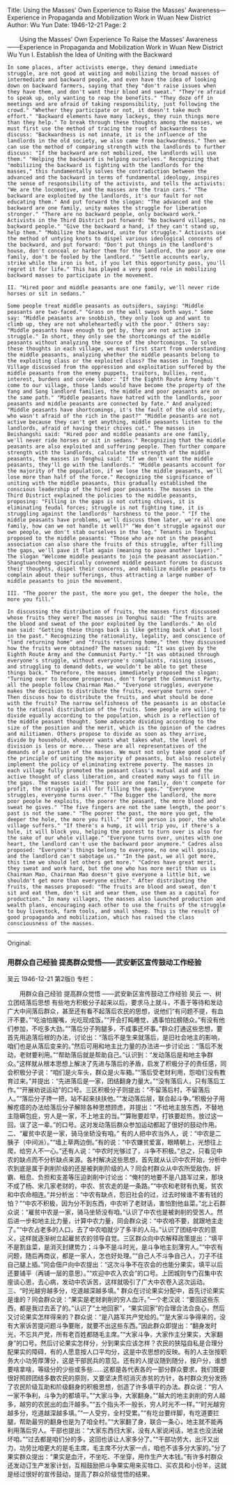 Title: Using the Masses' Own Experience to Raise the Masses' Awareness—Experience in Propaganda and Mobilization Work in Wuan New District
Author: Wu Yun
Date: 1946-12-21
Page: 2

　　Using the Masses' Own Experience
    To Raise the Masses' Awareness
    ——Experience in Propaganda and Mobilization Work in Wuan New District
    Wu Yun
    I. Establish the Idea of Uniting with the Backward

    In some places, after activists emerge, they demand immediate struggle, are not good at waiting and mobilizing the broad masses of intermediate and backward people, and even have the idea of looking down on backward farmers, saying that they "don't raise issues when they have them, and don't want their blood and sweat." "They're afraid to speak up, only wanting to reap the benefits." "They doze off in meetings and are afraid of taking responsibility, just following the crowd." "Whether they participate or not, it doesn't take much effort." "Backward elements have many lackeys, they ruin things more than they help." To break through these thoughts among the masses, we must first use the method of tracing the root of backwardness to discuss: "Backwardness is not innate, it is the influence of the landlords in the old society, we also came from backwardness." Then we can use the method of comparing strength with the landlords to further discuss: "If the backward are not mobilized, the landlords will use them." "Helping the backward is helping ourselves." Recognizing that "mobilizing the backward is fighting with the landlords for the masses," this fundamentally solves the contradiction between the advanced and the backward in terms of fundamental ideology, inspires the sense of responsibility of the activists, and tells the activists: "We are the locomotive, and the masses are the train cars." "The backward are exploited by the landlords, it's our fault for not educating them." And put forward the slogan: "The advanced and the backward are one family, unity makes the struggle for liberation stronger." "There are no backward people, only backward work." Activists in the Third District put forward: "No backward villages, no backward people." "Give the backward a hand, if they can't stand up, help them." "Mobilize the backward, unite for struggle." Activists use the method of untying knots to dispel various ideological concerns of the backward, and put forward: "Don't put things in the landlord's house, don't conceal or harbor them for the landlord, the poor are one family, don't be fooled by the landlord." "Settle accounts early, strike while the iron is hot, if you let this opportunity pass, you'll regret it for life." This has played a very good role in mobilizing backward masses to participate in the movement.

    II. "Hired poor and middle peasants are one family, we'll never ride horses or sit in sedans."

    Some people treat middle peasants as outsiders, saying: "Middle peasants are two-faced." "Grass on the wall sways both ways." Some say: "Middle peasants are snobbish, they only look up and want to climb up, they are not wholeheartedly with the poor." Others say: "Middle peasants have enough to get by, they are not active in struggle." In short, they only see the shortcomings of the middle peasants without analyzing the source of the shortcomings. To solve these thoughts in each village, we must first start from understanding the middle peasants, analyzing whether the middle peasants belong to the exploiting class or the exploited class? The masses in Tonghui Village discussed from the oppression and exploitation suffered by the middle peasants from the enemy puppets, traitors, bullies, rent, interest, burdens and corvée labor: "If the Eighth Route Army hadn't come to our village, those lands would have become the property of the Yang and Song landlord families, the middle and poor peasants are on the same path." "Middle peasants have hatred with the landlords, poor peasants and middle peasants are connected by fate." And analyzed: "Middle peasants have shortcomings, it's the fault of the old society, who wasn't afraid of the rich in the past?" "Middle peasants are not active because they can't get anything, middle peasants listen to the landlords, afraid of having their chives cut." The masses in Beishangshi said: "Hired poor and middle peasants are one family, we'll never ride horses or sit in sedans." Recognizing that the middle peasants are also exploited and suffering people. Then further compare strength with the landlords, calculate the strength of the middle peasants, the masses in Tonghui said: "If we don't want the middle peasants, they'll go with the landlords." "Middle peasants account for the majority of the population, if we lose the middle peasants, we'll lose more than half of the force." Recognizing the significance of uniting with the middle peasants, this gradually established the conscious leadership of the hired poor peasants. The masses in the Third District explained the policies to the middle peasants, proposing: "Filling in the gaps is not cutting chives, it is eliminating feudal forces; struggle is not fighting time, it is struggling against the landlords' harshness to the poor." "If the middle peasants have problems, we'll discuss them later, we're all one family, how can we not handle it well?" "We don't struggle against our own people, we don't stab ourselves in the leg." Tenants in Tonghui proposed to the middle peasants: "Those who are not in the peasant association can also share the fruits of this struggle, after filling the gaps, we'll pave it flat again (meaning to pave another layer)." The slogan "Welcome middle peasants to join the peasant association." Shangtuancheng specifically convened middle peasant forums to discuss their thoughts, dispel their concerns, and mobilize middle peasants to complain about their sufferings, thus attracting a large number of middle peasants to join the movement.

    III. "The poorer the past, the more you get, the deeper the hole, the more you fill."

    In discussing the distribution of fruits, the masses first discussed whose fruits they were? The masses in Tonghui said: "The fruits are the blood and sweat of the poor exploited by the landlords." An old man said: "Getting these things back is like getting back what I lost in the past." Recognizing the rationality, legality, and conscience of "land returning home" and "fruits returning home," then they discussed how the fruits were obtained? The masses said: "It was given by the Eighth Route Army and the Communist Party." "It was obtained through everyone's struggle, without everyone's complaints, raising issues, and struggling to demand debts, we wouldn't be able to get these things back." Therefore, the masses immediately proposed the slogan: "Turning over to become prosperous, don't forget the Communist Party, all the people follow Chairman Mao." "Everyone struggles, everyone makes the decision to distribute the fruits, everyone turns over." Then discuss how to distribute the fruits, and what should be done with the fruits? The narrow selfishness of the peasants is an obstacle to the rational distribution of the fruits. Some people are willing to divide equally according to the population, which is a reflection of the middle peasant thought. Some advocate dividing according to the size of the position and the merit, which is the opinion of the cadres and militiamen. Others propose to divide as soon as they arrive, divide by household, whoever wants what takes what, the level of division is less or more... These are all representatives of the demands of a portion of the masses. We must not only take good care of the principle of uniting the majority of peasants, but also resolutely implement the policy of eliminating extreme poverty. The masses in each village fully promoted the peasant class's mutual aid and the active thought of class liberation, and created many ways to fill in the gaps. The masses said: "The poor are one family, don't compete for profit, the struggle is all for filling the gaps." "Everyone struggles, everyone turns over." "The bigger the landlord, the more poor people he exploits, the poorer the peasant, the more blood and sweat he gives." "The five fingers are not the same length, the poor's past is not the same." "The poorer the past, the more you get, the deeper the hole, the more you fill." "If one person is poor, the whole village suffers." "If there's a hump, it will trip you, if there's a hole, it will block you, helping the poorest to turn over is also for the sake of our whole village." "Everyone turns over, unites with one heart, the landlord can't use the backward poor anymore." Cadres also proposed: "Everyone's things belong to everyone, no one will gossip, and the landlord can't sabotage us." "In the past, we all got more, this time we should let others get more." "Cadres have great merit, they sweat and work hard, but the one who has more merit than us is Chairman Mao, Chairman Mao doesn't give everyone a little bit, we shouldn't get more than everyone either." After distributing the fruits, the masses proposed: "The fruits are blood and sweat, don't sit and eat them, don't sit and wear them, use them as a capital for production." In many villages, the masses also launched production and wealth plans, encouraging each other to use the fruits of the struggle to buy livestock, farm tools, and small sheep. This is the result of good propaganda and mobilization, which has raised the class consciousness of the masses.



<hr /> 

Original: 


### 用群众自己经验  提高群众觉悟——武安新区宣传鼓动工作经验
吴云
1946-12-21
第2版()
专栏：

　　用群众自己经验
    提高群众觉悟
    ——武安新区宣传鼓动工作经验
    吴云
    一、树立团结落后思想
    有些地方积极分子起来以后，要求马上就斗，不善于等待和发动广大中间落后群众，甚至还有看不起落后农民的思想，说他们“有问题不提，有血汗不要。”“吃油怕腥嘴，光吃现成饭。”“开会打盹睡觉，遇事怕拉膀随众。”有没有他们参加，不吃多大劲。”“落后分子狗腿多，不成事还坏事。”群众打通这些忠想，要首先用追落后根的办法，讨论出：“落后不是生来就落后，是旧社会地主的影响，咱们也是从落后变来的。”然后可用和地主比力量的办法进一步讨论出：“落后不发动，老财要利用。”“帮助落后就是帮助自己。”认识到：“发动落后是和地主争群众。”这样就从根本思想上解决了先进与落后的矛盾，启发了积极分子的责任感，同会积极分子说：“咱们是火车头，群众是火车箱。”“落后受老财利用，怨咱们没有教育过来。”并提出：“先进落后是一家，团结翻身力量大。”“没有落后人，只有落后工作。”“开展劝说运动”的口号。三区积极分子则提出：“不留落后村，不留落后人。”“落后分子搀一把，站不起来扶扶他。”“发动落后层，联合起斗争。”积极分子用解疙瘩的办法给落后分子解除各种思想顾虑，并提出：“不给地主放东西，不替地主隐瞒包庇，穷人是一家，不上地主的当。”“算账要趁早，打铁要趁热，放过这一回，误了这一辈。”的口号。这对发动落后群众参加运动都起了很好的鼓动作用。
    二、“雇贫中农是一家，骑马坐轿没有咱。”
    有的人把中农当外人，说：“中农是二胰子（中间派）。”“墙上草两边倒。”有的说：“中农嫌贫爱富，眼睛朝上，光想往上爬，给穷人不一心。”还有人说：“中农时光够过了，斗争不积极。”总之，只看见中农的缺点而不分析缺点来源。各村解决这些思想，首先就从认识中农开始，分析中农到底是属于剥削阶级的还是被剥削阶级的人？同会村群众从中农所受敌伪、奸霸、租息、负担和支差等压迫剥削中讨论出：“俺村的地要不是八路军过来，那块不成了杨、宋几家老财的，中农、贫农走的是一条路。”“中农和老财有仇冤，贫农和中农命相连。”并分析出：“中农有缺点，怨旧社会的过，过去时候谁不害有钱的怕？”“中农不积极，因为分不到东西，中农听了老财话，害怕割他韭菜。”北上石群众说：“雇贫中农是一家，骑马坐轿没有咱。”认识了中农也是被剥削的受苦人。然后进一步和地主比力量，计算中农力量，同会群众说：“中农咱不要，就跟地主走了。”“中农占老多的人口，去了中农咱就少了多半的人马。”认识了团结中农的意义，这样就逐渐树立起雇贫农的领导自觉。三区群众向中农解释政策提出：“填平不是割韭菜，是消灭封建势力；斗争不是斗时光，是斗争地主刻薄穷人。”“中农有问题，随后再商议，都是一家人，怎也好处理。”“自己人不斗争自己人，刀子不往自己腿上插。”同会佃户向中农提出：“这次斗争不在农会的也能分果实，填平以后还要铺平（再铺一层的意思）。”“欢迎中农入农会”的口号。上团城则专门召集中农座谈心思，去心病，发动中农诉苦，这样就吸引了广大中农卷入这次运动。
    三、“时光越穷越多分，圪道越深越多填。”
    群众在讨论果实分配中，首先讨论果实是谁的？同会群众说：“果实是老财剥削的穷人血汗。”一个老汉说：“要回这些东西，都是我过去丢了的。”认识了“土地回家”，“果实回家”的合理合法合良心，然后又讨论果实怎样得来的？群众说：“是八路军共产党给的。”“是大家斗争得来的，没有大家诉苦提问题斗争要账，就要不出这些东西。”因此群众即提出：“翻身发时光，不忘共产党，所有老百姓都随毛主席。”“大家斗争，大家作主分果实，大家翻身”的口号。然后讨论果实怎样分，分到果实应该怎样？农民的狭隘自私是合理分配果实的障碍，有的人愿意按人口平均分，这是中农思想的反映。有的人主张按职务大小功劳厚薄分，这是干部民兵的意见。还有的人提议随到随分，按户分，谁想要啥拿啥，等级分的少些或多些……这都是各代表各的一部分群众要求，我们既要很好照顾团结多数农民的原则，又要坚决贯彻消灭赤贫的方针，各村群众充分发扬了农民阶级互助和阶级翻身的积极思想，创造了许多填平的办法。群众说：“穷人一家不争利，斗争为的都填平。”“大家斗争，大家翻身。”“越大的地主剥削的穷人越多，越穷的农民出的血汗越多。”“五个指头不一般长，穷人时光不一样。”“时光越穷越多分，圪道越深越多填。”“一人受穷，全村受累。”“有圪台要绊脚，有圪道要拦腿，帮助最穷的翻身也是为了咱全村。”“大家翻了身，联合一条心，地主就不能再利用落后穷人。干部也提出：“大家东西归大家，没有人家说闲话，地主也没法破坏咱。”“过去都是咱们分的多，这回也该让人家多分了。”“干部功劳大，出汗又出力，功劳比咱更大的是毛主席，毛主席不分大家一点，咱也不该多分大家的。”分了果实群众提出：“果实是血汗，不坐吃、不坐穿，用作生产大本钱。”有许多村群众还发动订生产发家计划，互相鼓励把斗争果实用来买牲口、买农具和小份羊，这就是经过很好的宣传鼓动，提高了群众阶级觉悟的结果。
